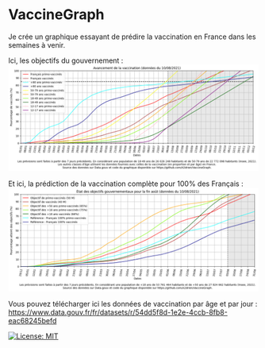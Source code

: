 # VaccineGraph
Je crée un graphique essayant de prédire la vaccination en France dans les semaines à venir.

Ici, les objectifs du gouvernement :
<img src="Objectifs Vaccination 2021-08-10.png" width="1000">

Et ici, la prédiction de la vaccination complète pour 100% des Français :
<img src="Objectifs Gouvernement 2021-08-10.png" width="1000">


Vous pouvez télécharger ici les données de vaccination par âge et par jour : https://www.data.gouv.fr/fr/datasets/r/54dd5f8d-1e2e-4ccb-8fb8-eac68245befd

[![License: MIT](https://img.shields.io/badge/License-MIT-yellow.svg)](https://opensource.org/licenses/MIT)
